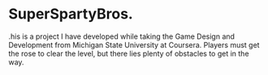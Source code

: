 # SuperSpartyBros.
.his is a project I have developed while taking the Game Design and Development from Michigan State University at Coursera. Players must get the rose to clear the level, but there lies plenty of obstacles to get in the way.
